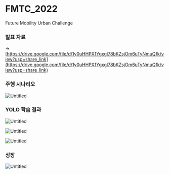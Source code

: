 # FMTC_2022

Future Mobility Urban Challenge

### 발표 자료

→ [https://drive.google.com/file/d/1y0uHHPX1YgxgI78bKZsjOm6uTyNmuQfk/view?usp=share_link](https://drive.google.com/file/d/1y0uHHPX1YgxgI78bKZsjOm6uTyNmuQfk/view?usp=share_link)


### 주행 시나리오

![Untitled](https://user-images.githubusercontent.com/39543006/239802405-879835b0-622f-41a3-aeab-85dc8e22715e.png)

### YOLO 학습 결과

![Untitled](https://user-images.githubusercontent.com/39543006/239802403-8c912575-16e9-4517-a66c-41db9c9ac599.png)


![Untitled](https://user-images.githubusercontent.com/39543006/239802400-84a63a88-de65-4768-bb69-1303c607c4d4.png)

![Untitled](https://user-images.githubusercontent.com/39543006/239802395-9232e9e1-fe04-46fd-8771-21fe081e9d71.png)

### 상장

![Untitled](https://user-images.githubusercontent.com/39543006/239802387-b351a455-c56d-40e8-a624-0bb59dfad3af.png)
